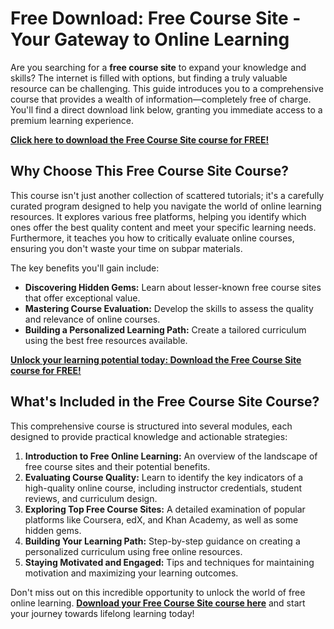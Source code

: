 # Free Download: Free Course Site - Your Gateway to Online Learning

Are you searching for a **free course site** to expand your knowledge and skills? The internet is filled with options, but finding a truly valuable resource can be challenging. This guide introduces you to a comprehensive course that provides a wealth of information—completely free of charge. You'll find a direct download link below, granting you immediate access to a premium learning experience.

[**Click here to download the Free Course Site course for FREE!**](https://udemywork.com/freecourse-site)

## Why Choose This Free Course Site Course?

This course isn't just another collection of scattered tutorials; it's a carefully curated program designed to help you navigate the world of online learning resources. It explores various free platforms, helping you identify which ones offer the best quality content and meet your specific learning needs. Furthermore, it teaches you how to critically evaluate online courses, ensuring you don't waste your time on subpar materials.

The key benefits you'll gain include:

*   **Discovering Hidden Gems:** Learn about lesser-known free course sites that offer exceptional value.
*   **Mastering Course Evaluation:** Develop the skills to assess the quality and relevance of online courses.
*   **Building a Personalized Learning Path:** Create a tailored curriculum using the best free resources available.

[**Unlock your learning potential today: Download the Free Course Site course for FREE!**](https://udemywork.com/freecourse-site)

## What's Included in the Free Course Site Course?

This comprehensive course is structured into several modules, each designed to provide practical knowledge and actionable strategies:

1.  **Introduction to Free Online Learning:** An overview of the landscape of free course sites and their potential benefits.
2.  **Evaluating Course Quality:** Learn to identify the key indicators of a high-quality online course, including instructor credentials, student reviews, and curriculum design.
3.  **Exploring Top Free Course Sites:** A detailed examination of popular platforms like Coursera, edX, and Khan Academy, as well as some hidden gems.
4.  **Building Your Learning Path:** Step-by-step guidance on creating a personalized curriculum using free online resources.
5.  **Staying Motivated and Engaged:** Tips and techniques for maintaining motivation and maximizing your learning outcomes.

Don't miss out on this incredible opportunity to unlock the world of free online learning. **[Download your Free Course Site course here](https://udemywork.com/freecourse-site)** and start your journey towards lifelong learning today!
